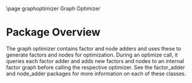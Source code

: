 \page graphoptimizer Graph Optimizer

# Package Overview
The graph optimizer contains factor and node adders and uses these to generate factors and nodes for optimization. During an optimize call, it queries each factor adder and adds new factors and nodes to an internal factor graph before calling the respective optimizer. See the factor_adder and node_adder packages for more information on each of these classes.
